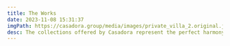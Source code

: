 ```yaml
---
title: The Works
date: 2023-11-08 15:31:37
imgPath: https://casadora.group/media/images/private_villa_2.original.jpg
desc: The collections offered by Casadora represent the perfect harmony between the classical past and the elegant present.
---
```

